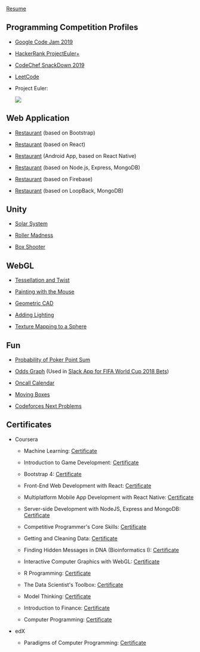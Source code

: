 [Resume](/resume/kai_wang_resume.pdf)

## Programming Competition Profiles

- [Google Code Jam 2019](/certificates/certificate_google_code_jam_2019.pdf)

- [HackerRank ProjectEuler+](https://www.hackerrank.com/results/projecteuler/goalboy)

- [CodeChef SnackDown 2019](https://www.codechef.com/certificates/public/59fad88)

- [LeetCode](https://leetcode.com/goalboy)

- Project Euler:

  ![](https://projecteuler.net/profile/goalboy.png)

## Web Application

- [Restaurant](https://confusion-bootstrap.herokuapp.com) (based on Bootstrap)

- [Restaurant](https://confusion-react-frontend.herokuapp.com) (based on React)

- [Restaurant](https://exp-shell-app-assets.s3.us-west-1.amazonaws.com/android/%40goalboy/confusion-c8b60ee3a9fc44dc902ee637afa0a080-signed.apk) (Android App, based on React Native)

- [Restaurant](https://confusion-react-nodejs.herokuapp.com) (based on Node.js, Express, MongoDB)

- [Restaurant](https://confusion-reactjs-firebase.herokuapp.com) (based on Firebase)

- [Restaurant](https://confusion-react-loopback.herokuapp.com) (based on LoopBack, MongoDB)

## Unity

- [Solar System](/unity/Solar%20System/index.html)

- [Roller Madness](/unity/Roller%20Madness/index.html)

- [Box Shooter](/unity/Box%20Shooter/index.html)

## WebGL

- [Tessellation and Twist](/webgl/tessellation_twist.html)

- [Painting with the Mouse](/webgl/painting_with_the_mouse.html)

- [Geometric CAD](/webgl/geometric_cad.html)

- [Adding Lighting](/webgl/lighting.html)

- [Texture Mapping to a Sphere](/webgl/texture_mapping.html)

## Fun

- [Probability of Poker Point Sum](/fun/pokers.html)

- [Odds Graph](/fun/world_cup_2018_odds.html?other_total=200.0&same_total=185.0) (Used in [Slack App for FIFA World Cup 2018 Bets](https://github.com/charles-wangkai/betbot_worldcup2018))

- [Oncall Calendar](/fun/oncall_calendar.html)

- [Moving Boxes](/fun/moving_boxes.html)

- [Codeforces Next Problems](/fun/codeforces_next_problems.html)

## Certificates

- Coursera

  - Machine Learning: [Certificate](/certificates/certificate_machine_learning.pdf)

  - Introduction to Game Development: [Certificate](/certificates/certificate_game_development.pdf)

  - Bootstrap 4: [Certificate](/certificates/certificate_bootstrap.pdf)

  - Front-End Web Development with React: [Certificate](/certificates/certificate_front_end_react.pdf)

  - Multiplatform Mobile App Development with React Native: [Certificate](/certificates/certificate_react_native.pdf)

  - Server-side Development with NodeJS, Express and MongoDB: [Certificate](/certificates/certificate_server_side_nodejs.pdf)

  - Competitive Programmer's Core Skills: [Certificate](/certificates/certificate_competitive_programming_core_skills.pdf)

  - Getting and Cleaning Data: [Certificate](/certificates/certificate_getting_and_cleaning_data.pdf)

  - Finding Hidden Messages in DNA (Bioinformatics I): [Certificate](/certificates/certificate_bioinformatics_1.pdf)

  - Interactive Computer Graphics with WebGL: [Certificate](/certificates/certificate_webgl.pdf)

  - R Programming: [Certificate](/certificates/certificate_r_programming.pdf)

  - The Data Scientist's Toolbox: [Certificate](/certificates/certificate_data_scientist_toolbox.pdf)

  - Model Thinking: [Certificate](/certificates/certificate_model_thinking.pdf)

  - Introduction to Finance: [Certificate](/certificates/certificate_finance.pdf)

  - Computer Programming: [Certificate](/certificates/certificate_computer_programming.pdf)

- edX

  - Paradigms of Computer Programming: [Certificate](https://courses.edx.org/certificates/c952c7addbe34438a45c316752969049)
